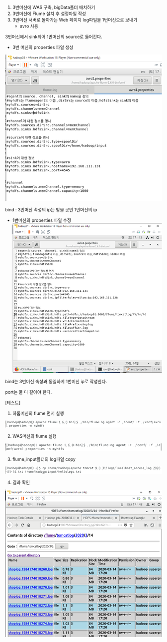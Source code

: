 1. 3번머신에 WAS 구축, bigData폴더 배치하기
2. 3번머신에 Flume 설치 후 설정파일 작성
3. 3번머신 서버로 돌아가는 Web 페이지 log파일을 1번머신으로 보내기
   * avro 사용

3번머신에서 sink되어 1번머신의 source로 들어간다.



* 3번 머신의 properties 파일 생성

![image-20200314174313833](images/image-20200314174313833.png)

bind : 3번머신 속성의 ip는 받을 곳인 1번머신의 ip



* 1번머신의 properties 파일 수정![image-20200314174409126](images/image-20200314174409126.png)

bind는 3번머신 속성과 동일하게 1번머신 ip로 작성한다. 

port는 둘 다 같아야 한다. 





[테스트]

1. 하둡머신의 flume 먼저 실행

![image-20200314175352251](images/image-20200314175352251.png)

2. WAS머신의 flume 실행

![image-20200314175420655](images/image-20200314175420655.png)

3. flume_input폴더의 log파일 copy

![image-20200314175448902](images/image-20200314175448902.png)

4. 결과 확인

![image-20200314174841396](images/image-20200314174841396.png)